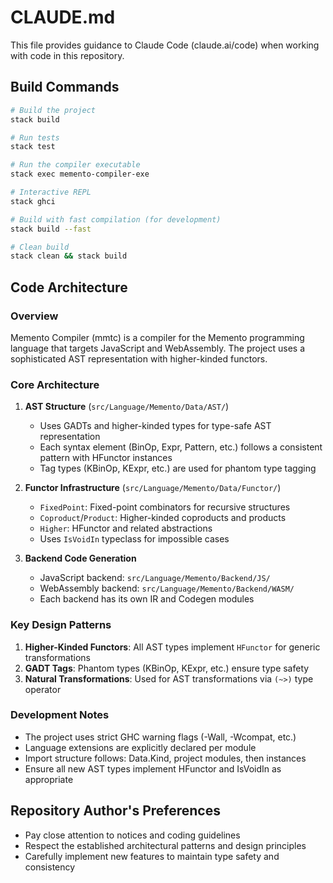 # CLAUDE.md

This file provides guidance to Claude Code (claude.ai/code) when working with code in this repository.

## Build Commands

```bash
# Build the project
stack build

# Run tests
stack test

# Run the compiler executable
stack exec memento-compiler-exe

# Interactive REPL
stack ghci

# Build with fast compilation (for development)
stack build --fast

# Clean build
stack clean && stack build
```

## Code Architecture

### Overview

Memento Compiler (mmtc) is a compiler for the Memento programming language that targets JavaScript and WebAssembly. The project uses a sophisticated AST representation with higher-kinded functors.

### Core Architecture

1. **AST Structure** (`src/Language/Memento/Data/AST/`)

   - Uses GADTs and higher-kinded types for type-safe AST representation
   - Each syntax element (BinOp, Expr, Pattern, etc.) follows a consistent pattern with HFunctor instances
   - Tag types (KBinOp, KExpr, etc.) are used for phantom type tagging

2. **Functor Infrastructure** (`src/Language/Memento/Data/Functor/`)

   - `FixedPoint`: Fixed-point combinators for recursive structures
   - `Coproduct`/`Product`: Higher-kinded coproducts and products
   - `Higher`: HFunctor and related abstractions
   - Uses `IsVoidIn` typeclass for impossible cases

3. **Backend Code Generation**
   - JavaScript backend: `src/Language/Memento/Backend/JS/`
   - WebAssembly backend: `src/Language/Memento/Backend/WASM/`
   - Each backend has its own IR and Codegen modules

### Key Design Patterns

1. **Higher-Kinded Functors**: All AST types implement `HFunctor` for generic transformations
2. **GADT Tags**: Phantom types (KBinOp, KExpr, etc.) ensure type safety
3. **Natural Transformations**: Used for AST transformations via `(~>)` type operator

### Development Notes

- The project uses strict GHC warning flags (-Wall, -Wcompat, etc.)
- Language extensions are explicitly declared per module
- Import structure follows: Data.Kind, project modules, then instances
- Ensure all new AST types implement HFunctor and IsVoidIn as appropriate

## Repository Author's Preferences

- Pay close attention to notices and coding guidelines
- Respect the established architectural patterns and design principles
- Carefully implement new features to maintain type safety and consistency